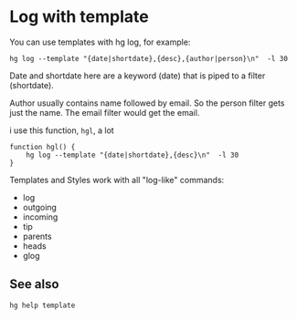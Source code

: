 ﻿# Log with template

You can use templates with hg log, for example:

    hg log --template "{date|shortdate},{desc},{author|person}\n"  -l 30

Date and shortdate here are a keyword (date) that is piped to a filter (shortdate).

Author usually contains name followed by email. So the person filter gets just the name. The email filter would get the email.

i use this function, `hgl`, a lot

    function hgl() {
        hg log --template "{date|shortdate},{desc}\n"  -l 30
    }

Templates and Styles work with all "log-like" commands:

 * log
 * outgoing
 * incoming
 * tip
 * parents
 * heads
 * glog

## See also

    hg help template
